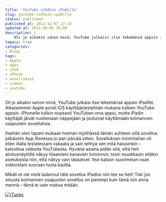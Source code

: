 ```yaml
---
title: 'YouTube vihdoin iPadille'
slug: youtube-vihdoin-ipadille
status: published
published_at: 2012-12-07 17:14
updated_at: 2013-08-05 18:00
description: |
    Oli jo aikakin sanon minä, YouTube julkaisi itse tekemänsä appsin iPadille. Aikaisemmin Apple poisti iOS käyttöjärjestelmän mukana tulleen YouTube appsin. iPhonelle tulikin nopeasti YouTuben oma appsi, mutta iPadin käyttäjät jäivät nuolemaan näppejään ja joutuivat käyttämään kolmannen osapuolen sovelluksia. Itsehän olen tapani mukaan hieman myöhässä tämän suhteen sillä sovellus julkaistiin App Storessa jo pari päivää sitten.… Jatka lukemista YouTube vihdoin iPadille
legacy: true
categories:
- Blogi
tags:
- Apple
- apps
- iPad
- iPhone
- sovellukset
- videot
- youtube
---
```


<p>Oli jo aikakin sanon minä, YouTube julkaisi itse tekemänsä appsin iPadille. Aikaisemmin Apple poisti iOS käyttöjärjestelmän mukana tulleen YouTube appsin. iPhonelle tulikin nopeasti YouTuben oma appsi, mutta iPadin käyttäjät jäivät nuolemaan näppejään ja joutuivat käyttämään kolmannen osapuolen sovelluksia.</p>
<p>Itsehän olen tapani mukaan hieman myöhässä tämän suhteen sillä sovellus julkaistiin App Storessa jo pari päivää sitten. Sovelluksen toimintahan oli eilen illalla testatessani vakaata ja sain tehtyä sen mitä halusinkin &#8211; katsottua videoita YouTubesta. Hyvänä asiana pidän sitä, että heti aloitusnäytöllä näkyy tilaamieni kanavien toiminnot, tosin muokkasin sitäkin asetuksista niin, että näkyy vain lataukset. Itse katson suurimman osan videoistani suoraan tuota kautta.</p>
<p>Mikäli et ole vielä ladannut tätä sovellus iPadiisi niin tee se heti! Toki jos sinusta kolmannen osapuolen sovellus on parempi kuin tämä niin anna mennä &#8211; tämä ei vain maksa mitään.</p>
<p><a href="http://clkuk.tradedoubler.com/click?p=24366&#038;a=2037951&#038;url=https%3A%2F%2Fitunes.apple.com%2Ffi%2Fapp%2Fyoutube%2Fid544007664%3Fmt%3D8%26partnerId%3D2003" target="itunes_store"><img decoding="async" src="http://linkmaker.itunes.apple.com/htmlResources/assets/fi_fi/images/web/linkmaker/badge_appstore-lrg.png" alt="iTunes" style="border:0;"/></a></p>